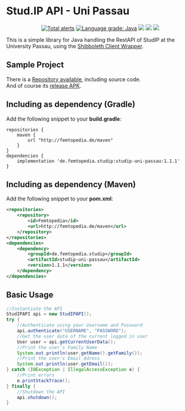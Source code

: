 # Stud.IP API - Uni Passau
<p align="center">
  <a href="https://lgtm.com/projects/g/ThexXTURBOXx/studip-uni-passau/alerts/"><img alt="Total alerts" src="https://img.shields.io/lgtm/alerts/g/ThexXTURBOXx/studip-uni-passau.svg?logo=lgtm&logoWidth=18"/></a>
  <a href="https://lgtm.com/projects/g/ThexXTURBOXx/studip-uni-passau/context:java"><img alt="Language grade: Java" src="https://img.shields.io/lgtm/grade/java/g/ThexXTURBOXx/studip-uni-passau.svg?logo=lgtm&logoWidth=18"/></a>
  <a href="https://travis-ci.com/ThexXTURBOXx/studip-uni-passau"><img src="https://travis-ci.com/ThexXTURBOXx/studip-uni-passau.svg?branch=master"></a>
  <a href="http://femtopedia.de/studip/index.php"><img src="https://img.shields.io/website-up-down-green-red/http/www.femtopedia.de/index.php.svg?label=Repository"></a>
  <a href="https://github.com/ThexXTURBOXx/studip-uni-passau/releases"><img src="https://img.shields.io/github/release/thexxturboxx/studip-uni-passau.svg"></a>
</p>
<p>This is a simple library for Java handling the RestAPI of StudIP at the University Passau, using the <a target="_blank" href="https://github.com/ThexXTURBOXx/shib-uni-passau">Shibboleth Client Wrapper</a>.</p>

## Sample Project
There is a [Repository available](https://github.com/ThexXTURBOXx/studip-app-uni-passau), including source code.<br>
And of course its [release APK](http://femtopedia.de/studip/index.php).

## Including as dependency (Gradle)
Add the following snippet to your **build.gradle**:
```Gradle
repositories {
    maven {
        url "http://femtopedia.de/maven"
    }
}
dependencies {
    implementation 'de.femtopedia.studip:studip-uni-passau:1.1.1'
}
```

## Including as dependency (Maven)
Add the following snippet to your **pom.xml**:
```xml
<repositories>
    <repository>
        <id>Femtopedia</id>
        <url>http://femtopedia.de/maven</url>
    </repository>
</repositories>
<dependencies>
    <dependency>
        <groupId>de.femtopedia.studip</groupId>
        <artifactId>studip-uni-passau</artifactId>
        <version>1.1.1</version>
    </dependency>
</dependencies>
```

## Basic Usage
```Java
//Instantiate the API
StudIPAPI api = new StudIPAPI();
try {
    //Authenticate using your Username and Password
    api.authenticate("USERNAME", "PASSWORD");
    //Get the user data of the current logged in user
    User user = api.getCurrentUserData();
    //Print the user's Family Name
    System.out.println(user.getName().getFamily());
    //Print the user's Email Adress
    System.out.println(user.getEmail());
} catch (IOException | IllegalAccessException e) {
    //Print errors
    e.printStackTrace();
} finally {
    //Shutdown the API
    api.shutdown();
}
```
